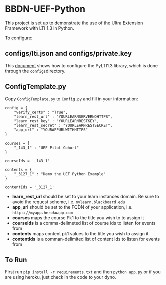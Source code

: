 # BBDN-UEF-Python

This project is set up to demonstrate the use of the Ultra Extension Framework with LTI 1.3 in Python.

To configure:

## configs/lti.json and configs/private.key

This [document](https://docs.blackboard.com/standards/PyLTI1p3WithBlackboardLearn.html) shows how to configure the PyLTI1.3 library, which is done through the `configs`directory.

## ConfigTemplate.py

Copy `ConfigTemplate.py` to `Config.py` and fill in your information:

```
config = {
    "verify_certs" : "True",
    "learn_rest_url" : "YOURLEARNSERVERNOHTTPS",
    "learn_rest_key" : "YOURLEARNRESTKEY",
    "learn_rest_secret" : "YOURLEARNRESTSECRET",
    "app_url" : "YOURAPPURLWITHHTTPS"
}

courses = {
    "_143_1" : "UEF Pilot Cohort"
}

courseIds = '_143_1'

contents = {
    "_3127_1" : "Demo the UEF Python Example"
}

contentIds = '_3127_1'
```

* **learn_rest_url** should be set to your learn instances domain. Be sure to avoid the request scheme, i.e. `mylearn.blackboard.edu`
* **app_url** should be set to the FQDN of your application, i.e. `https://myapp.herokuapp.com`
* **courses** maps the course Pk1 to the title you wish to to assign it
* **courseIds** is a comma-delimeted list of course ids to listen for events from
* **contents** maps content pk1 values to the title you wish to assign it
* **contentIds** is a comman-delimited list of content Ids to listen for events from

## To Run

First run `pip install -r requirements.txt`  and then `python app.py` or if you are using heroku, just check in the code to your dyno.
